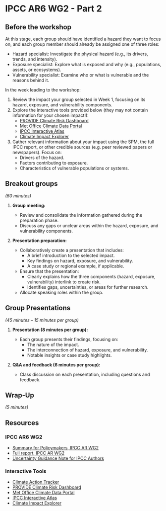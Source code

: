 # IPCC AR6 WG2 - Part 2

## Before the workshop

At this stage, each group should have identified a hazard they want to focus on, and each group member should already be assigned one of three roles:

- Hazard specialist: Investigate the physical hazard (e.g., its drivers, trends, and intensity).
- Exposure specialist: Explore what is exposed and why (e.g., populations, assets, or ecosystems).
- Vulnerability specialist: Examine who or what is vulnerable and the reasons behind it.

In the week leading to the workshop:

1. Review the impact your group selected in Week 1, focusing on its hazard, exposure, and vulnerability components.
2. Explore the interactive tools provided below (they may not contain information for your chosen impact!):
   - [PROVIDE Climate Risk Dashboard](https://climate-risk-dashboard.iiasa.ac.at)
   - [Met Office Climate Data Portal](https://climatedataportal.metoffice.gov.uk/)
   - [IPCC Interactive Atlas](https://interactive-atlas.ipcc.ch)
   - [Climate Impact Explorer](https://climate-impact-explorer.climateanalytics.org)
3. Gather relevant information about your impact using the SPM, the full IPCC report, or other credible sources (e.g. peer reviewed papers or newspapers). Focus on:
   - Drivers of the hazard.
   - Factors contributing to exposure.
   - Characteristics of vulnerable populations or systems.

## Breakout groups

*(60 minutes)*

1. **Group meeting:**
   - Review and consolidate the information gathered during the preparation phase.
   - Discuss any gaps or unclear areas within the hazard, exposure, and vulnerability components.

2. **Presentation preparation:**
   - Collaboratively create a presentation that includes:
     - A brief introduction to the selected impact.
     - Key findings on hazard, exposure, and vulnerability.
     - A case study or regional example, if applicable.
   - Ensure that the presentation:
     - Clearly explains how the three components (hazard, exposure, vulnerability) interlink to create risk.
     - Identifies gaps, uncertainties, or areas for further research.
   - Allocate speaking roles within the group.

## Group Presentations

*(45 minutes – 15 minutes per group)*

1. **Presentation (8 minutes per group):**
   - Each group presents their findings, focusing on:
     - The nature of the impact.
     - The interconnection of hazard, exposure, and vulnerability.
     - Notable insights or case study highlights.

2. **Q&A and feedback (6 minutes per group):**
   - Class discussion on each presentation, including questions and feedback.

## Wrap-Up

*(5 minutes)*


## Resources

### IPCC AR6 WG2

- [Summary for Policymakers, IPCC AR WG2](https://www.ipcc.ch/report/ar6/wg2/chapter/summary-for-policymakers/)
- [Full report, IPCC AR WG2](https://www.ipcc.ch/report/ar6/wg2/)
- [Uncertainty Guidance Note for IPCC Authors](https://www.ipcc.ch/site/assets/uploads/2017/08/AR5_Uncertainty_Guidance_Note.pdf)

### Interactive Tools

- [Climate Action Tracker](https://climateactiontracker.org/global/cat-thermometer/)
- [PROVIDE Climate Risk Dashboard](https://climate-risk-dashboard.iiasa.ac.at)
- [Met Office Climate Data Portal](https://climatedataportal.metoffice.gov.uk/)
- [IPCC Interactive Atlas](https://interactive-atlas.ipcc.ch)
- [Climate Impact Explorer](https://climate-impact-explorer.climateanalytics.org)

